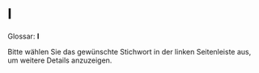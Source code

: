 # I

Glossar: **I**

Bitte wählen Sie das gewünschte Stichwort in der linken Seitenleiste aus, um weitere Details anzuzeigen.
